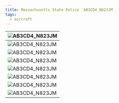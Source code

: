 ```yaml
---
title: Massachusetts State Police `AB3CD4_N823JM`
tags:
  - aircraft
---
```


| ![AB3CD4_N823JM](/aircraft/AB3CD4_N823JM/1.jpg) |
| ----------------------------------------------- |
| ![AB3CD4_N823JM](/aircraft/AB3CD4_N823JM/2.jpg) |
| ![AB3CD4_N823JM](/aircraft/AB3CD4_N823JM/3.jpg) |
| ![AB3CD4_N823JM](/aircraft/AB3CD4_N823JM/4.jpg) |
| ![AB3CD4_N823JM](/aircraft/AB3CD4_N823JM/5.jpg) |
| ![AB3CD4_N823JM](/aircraft/AB3CD4_N823JM/6.jpg) |
| ![AB3CD4_N823JM](/aircraft/AB3CD4_N823JM/7.jpg) |
| ![AB3CD4_N823JM](/aircraft/AB3CD4_N823JM/8.jpg) |
